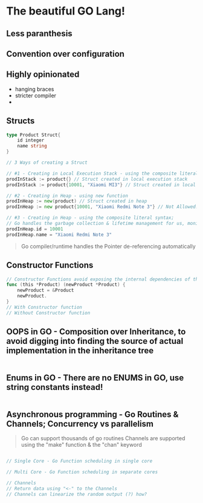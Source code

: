 # The beautiful GO Lang!

## Less paranthesis
## Convention over configuration
## Highly opinionated
- hanging braces
- stricter compiler
- 

## Structs

```GO
type Product Struct{
    id integer
    name string
}

// 3 Ways of creating a Struct

// #1 - Creating in Local Execution Stack - using the composite literal syntax
prodInStack := product{} // Struct created in local execution stack
prodInStack := product{10001, "Xiaomi MI3"} // Struct created in local execution stack

// #2 - Creating in Heap - using new function
prodInHeap := new(product) // Struct created in heap
prodInHeap := new product{10001, "Xiaomi Redmi Note 3"} // Not Allowed!

// #3 - Creating in Heap - using the composite literal syntax;
// Go handles the garbage collection & lifetime management for us, monitoring the reference checks
prodInHeap.id = 10001
prodInHeap.name = "Xiaomi Redmi Note 3"

```

> Go compiler/runtime handles the Pointer de-referencing automatically 

## Constructor Functions
```GO
// Constructor Functions avoid exposing the internal dependencies of the struct composition itself,
func (this *Product) (newProduct *Product) {
    newProduct = &Product
    newProduct.
}
// With Constructor function 
// Without Constructor function 
```

## OOPS in GO - Composition over Inheritance, to avoid digging into finding the source of actual implementation in the inheritance tree
```GO

```

## Enums in GO - There are no ENUMS in GO, use string constants instead!
```GO

```
## Asynchronous programming - Go Routines & Channels; Concurrency vs parallelism
> Go can support thousands of go routines
> Channels are supported using the "make" function & the "chan" keyword
```GO

// Single Core - Go Function scheduling in single core

// Multi Core - Go Function scheduling in separate cores

// Channels
// Return data using "<-" to the Channels
// Channels can linearize the random output (?) how? 
```
